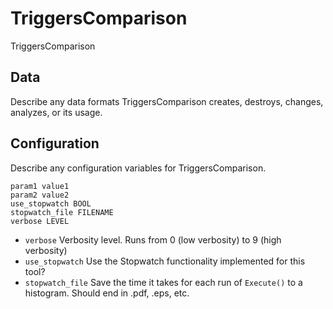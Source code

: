 # TriggersComparison

TriggersComparison

## Data

Describe any data formats TriggersComparison creates, destroys, changes, analyzes, or its usage.




## Configuration

Describe any configuration variables for TriggersComparison.

```
param1 value1
param2 value2
use_stopwatch BOOL
stopwatch_file FILENAME
verbose LEVEL
```
* `verbose` Verbosity level. Runs from 0 (low verbosity) to 9 (high verbosity)
* `use_stopwatch` Use the Stopwatch functionality implemented for this tool?
* `stopwatch_file` Save the time it takes for each run of `Execute()` to a histogram. Should end in .pdf, .eps, etc.
